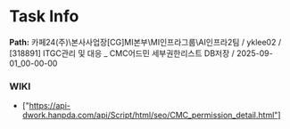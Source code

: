 # Task Info

**Path:** 카페24(주)\본사사업장\[CG]MI본부\MI인프라그룹\AI인프라2팀 / yklee02 / [318891] ITGC관리 및 대응 _ CMC어드민 세부권한리스트 DB저장 / 2025-09-01_00-00-00

### WIKI
- ["https://api-dwork.hanpda.com/api/Script/html/seo/CMC_permission_detail.html"]

